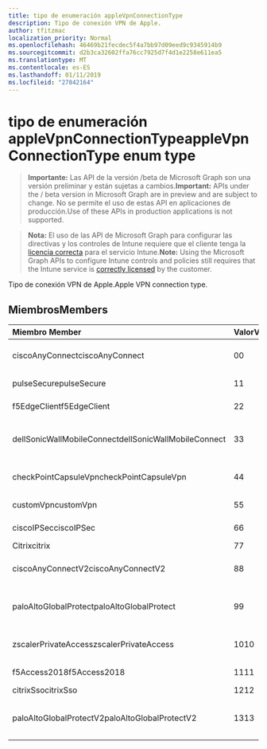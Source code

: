 ```yaml
---
title: tipo de enumeración appleVpnConnectionType
description: Tipo de conexión VPN de Apple.
author: tfitzmac
localization_priority: Normal
ms.openlocfilehash: 46469b21fecdec5f4a7bb97d09eed9c9345914b9
ms.sourcegitcommit: d2b3ca32602ffa76cc7925d7f4d1e2258e611ea5
ms.translationtype: MT
ms.contentlocale: es-ES
ms.lasthandoff: 01/11/2019
ms.locfileid: "27842164"
---
```

# <a name="applevpnconnectiontype-enum-type"></a><span data-ttu-id="27a64-103">tipo de enumeración appleVpnConnectionType</span><span class="sxs-lookup"><span data-stu-id="27a64-103">appleVpnConnectionType enum type</span></span>

> <span data-ttu-id="27a64-104">**Importante:** Las API de la versión /beta de Microsoft Graph son una versión preliminar y están sujetas a cambios.</span><span class="sxs-lookup"><span data-stu-id="27a64-104">**Important:** APIs under the / beta version in Microsoft Graph are in preview and are subject to change.</span></span> <span data-ttu-id="27a64-105">No se permite el uso de estas API en aplicaciones de producción.</span><span class="sxs-lookup"><span data-stu-id="27a64-105">Use of these APIs in production applications is not supported.</span></span>

> <span data-ttu-id="27a64-106">**Nota:** El uso de las API de Microsoft Graph para configurar las directivas y los controles de Intune requiere que el cliente tenga la [licencia correcta](https://go.microsoft.com/fwlink/?linkid=839381) para el servicio Intune.</span><span class="sxs-lookup"><span data-stu-id="27a64-106">**Note:** Using the Microsoft Graph APIs to configure Intune controls and policies still requires that the Intune service is [correctly licensed](https://go.microsoft.com/fwlink/?linkid=839381) by the customer.</span></span>

<span data-ttu-id="27a64-107">Tipo de conexión VPN de Apple.</span><span class="sxs-lookup"><span data-stu-id="27a64-107">Apple VPN connection type.</span></span>
## <a name="members"></a><span data-ttu-id="27a64-108">Miembros</span><span class="sxs-lookup"><span data-stu-id="27a64-108">Members</span></span>
|<span data-ttu-id="27a64-109">Miembro	</span><span class="sxs-lookup"><span data-stu-id="27a64-109">Member</span></span>|<span data-ttu-id="27a64-110">Valor</span><span class="sxs-lookup"><span data-stu-id="27a64-110">Value</span></span>|<span data-ttu-id="27a64-111">Description</span><span class="sxs-lookup"><span data-stu-id="27a64-111">Description</span></span>|
|:---|:---|:---|
|<span data-ttu-id="27a64-112">ciscoAnyConnect</span><span class="sxs-lookup"><span data-stu-id="27a64-112">ciscoAnyConnect</span></span>|<span data-ttu-id="27a64-113">0</span><span class="sxs-lookup"><span data-stu-id="27a64-113">0</span></span>|<span data-ttu-id="27a64-114">Cisco AnyConnect.</span><span class="sxs-lookup"><span data-stu-id="27a64-114">Cisco AnyConnect.</span></span>|
|<span data-ttu-id="27a64-115">pulseSecure</span><span class="sxs-lookup"><span data-stu-id="27a64-115">pulseSecure</span></span>|<span data-ttu-id="27a64-116">1</span><span class="sxs-lookup"><span data-stu-id="27a64-116">1</span></span>|<span data-ttu-id="27a64-117">Impulsos seguro.</span><span class="sxs-lookup"><span data-stu-id="27a64-117">Pulse Secure.</span></span>|
|<span data-ttu-id="27a64-118">f5EdgeClient</span><span class="sxs-lookup"><span data-stu-id="27a64-118">f5EdgeClient</span></span>|<span data-ttu-id="27a64-119">2</span><span class="sxs-lookup"><span data-stu-id="27a64-119">2</span></span>|<span data-ttu-id="27a64-120">F5 Cliente de borde.</span><span class="sxs-lookup"><span data-stu-id="27a64-120">F5 Edge Client.</span></span>|
|<span data-ttu-id="27a64-121">dellSonicWallMobileConnect</span><span class="sxs-lookup"><span data-stu-id="27a64-121">dellSonicWallMobileConnect</span></span>|<span data-ttu-id="27a64-122">3</span><span class="sxs-lookup"><span data-stu-id="27a64-122">3</span></span>|<span data-ttu-id="27a64-123">Conexión de SonicWALL Mobile de Dell.</span><span class="sxs-lookup"><span data-stu-id="27a64-123">Dell SonicWALL Mobile Connection.</span></span>|
|<span data-ttu-id="27a64-124">checkPointCapsuleVpn</span><span class="sxs-lookup"><span data-stu-id="27a64-124">checkPointCapsuleVpn</span></span>|<span data-ttu-id="27a64-125">4</span><span class="sxs-lookup"><span data-stu-id="27a64-125">4</span></span>|<span data-ttu-id="27a64-126">Comprobar punto Cápsula VPN.</span><span class="sxs-lookup"><span data-stu-id="27a64-126">Check Point Capsule VPN.</span></span>|
|<span data-ttu-id="27a64-127">customVpn</span><span class="sxs-lookup"><span data-stu-id="27a64-127">customVpn</span></span>|<span data-ttu-id="27a64-128">5</span><span class="sxs-lookup"><span data-stu-id="27a64-128">5</span></span>|<span data-ttu-id="27a64-129">Custom VPN.</span><span class="sxs-lookup"><span data-stu-id="27a64-129">Custom VPN.</span></span>|
|<span data-ttu-id="27a64-130">ciscoIPSec</span><span class="sxs-lookup"><span data-stu-id="27a64-130">ciscoIPSec</span></span>|<span data-ttu-id="27a64-131">6</span><span class="sxs-lookup"><span data-stu-id="27a64-131">6</span></span>|<span data-ttu-id="27a64-132">Cisco (IPSec).</span><span class="sxs-lookup"><span data-stu-id="27a64-132">Cisco (IPSec).</span></span>|
|<span data-ttu-id="27a64-133">Citrix</span><span class="sxs-lookup"><span data-stu-id="27a64-133">citrix</span></span>|<span data-ttu-id="27a64-134">7</span><span class="sxs-lookup"><span data-stu-id="27a64-134">7</span></span>|<span data-ttu-id="27a64-135">Citrix.</span><span class="sxs-lookup"><span data-stu-id="27a64-135">Citrix.</span></span>|
|<span data-ttu-id="27a64-136">ciscoAnyConnectV2</span><span class="sxs-lookup"><span data-stu-id="27a64-136">ciscoAnyConnectV2</span></span>|<span data-ttu-id="27a64-137">8</span><span class="sxs-lookup"><span data-stu-id="27a64-137">8</span></span>|<span data-ttu-id="27a64-138">Cisco AnyConnect V2.</span><span class="sxs-lookup"><span data-stu-id="27a64-138">Cisco AnyConnect V2.</span></span>|
|<span data-ttu-id="27a64-139">paloAltoGlobalProtect</span><span class="sxs-lookup"><span data-stu-id="27a64-139">paloAltoGlobalProtect</span></span>|<span data-ttu-id="27a64-140">9</span><span class="sxs-lookup"><span data-stu-id="27a64-140">9</span></span>|<span data-ttu-id="27a64-141">Palo Alto redes GlobalProtect.</span><span class="sxs-lookup"><span data-stu-id="27a64-141">Palo Alto Networks GlobalProtect.</span></span>|
|<span data-ttu-id="27a64-142">zscalerPrivateAccess</span><span class="sxs-lookup"><span data-stu-id="27a64-142">zscalerPrivateAccess</span></span>|<span data-ttu-id="27a64-143">10</span><span class="sxs-lookup"><span data-stu-id="27a64-143">10</span></span>|<span data-ttu-id="27a64-144">Acceso de Zscaler privado.</span><span class="sxs-lookup"><span data-stu-id="27a64-144">Zscaler Private Access.</span></span>|
|<span data-ttu-id="27a64-145">f5Access2018</span><span class="sxs-lookup"><span data-stu-id="27a64-145">f5Access2018</span></span>|<span data-ttu-id="27a64-146">11</span><span class="sxs-lookup"><span data-stu-id="27a64-146">11</span></span>|<span data-ttu-id="27a64-147">F5 Acceso 2018.</span><span class="sxs-lookup"><span data-stu-id="27a64-147">F5 Access 2018.</span></span>|
|<span data-ttu-id="27a64-148">citrixSso</span><span class="sxs-lookup"><span data-stu-id="27a64-148">citrixSso</span></span>|<span data-ttu-id="27a64-149">12</span><span class="sxs-lookup"><span data-stu-id="27a64-149">12</span></span>|<span data-ttu-id="27a64-150">Citrix Sso.</span><span class="sxs-lookup"><span data-stu-id="27a64-150">Citrix Sso.</span></span>|
|<span data-ttu-id="27a64-151">paloAltoGlobalProtectV2</span><span class="sxs-lookup"><span data-stu-id="27a64-151">paloAltoGlobalProtectV2</span></span>|<span data-ttu-id="27a64-152">13</span><span class="sxs-lookup"><span data-stu-id="27a64-152">13</span></span>|<span data-ttu-id="27a64-153">Palo Alto redes GlobalProtect V2.</span><span class="sxs-lookup"><span data-stu-id="27a64-153">Palo Alto Networks GlobalProtect V2.</span></span>|





